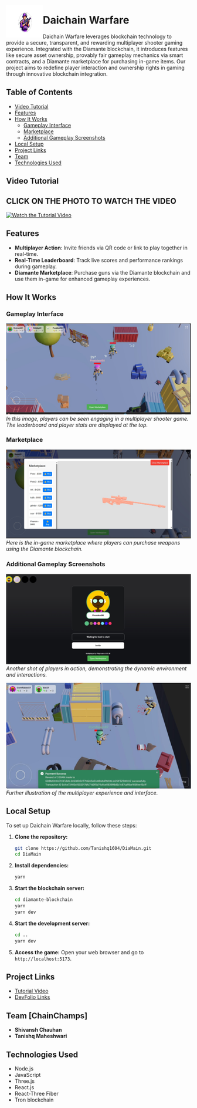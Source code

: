 <p align="center">
  <img src="public/images/logo.jpeg" alt="Daichain Warfare Logo" width="100" height="90" align="left"/>
  <h1>Daichain Warfare</h1>
</p>

Daichain Warfare leverages blockchain technology to provide a secure, transparent, and rewarding multiplayer shooter gaming experience. Integrated with the Diamante blockchain, it introduces features like secure asset ownership, provably fair gameplay mechanics via smart contracts, and a Diamante marketplace for purchasing in-game items. Our project aims to redefine player interaction and ownership rights in gaming through innovative blockchain integration.

## Table of Contents

- [Video Tutorial](#video-tutorial)
- [Features](#features)
- [How It Works](#how-it-works)
  - [Gameplay Interface](#gameplay-interface)
  - [Marketplace](#marketplace)
  - [Additional Gameplay Screenshots](#additional-gameplay-screenshots)
- [Local Setup](#local-setup)
- [Project Links](#project-links)
- [Team](#team)
- [Technologies Used](#technologies-used)

## Video Tutorial

## CLICK ON THE PHOTO TO WATCH THE VIDEO
[![Watch the Tutorial Video](https://img.youtube.com/vi/EWkw6Vy4bXE/0.jpg)](https://www.youtube.com/watch?v=EWkw6Vy4bXE)


## Features

- **Multiplayer Action**: Invite friends via QR code or link to play together in real-time.
- **Real-Time Leaderboard**: Track live scores and performance rankings during gameplay.
- **Diamante Marketplace**: Purchase guns via the Diamante blockchain and use them in-game for enhanced gameplay experiences.

## How It Works

### Gameplay Interface

![Gameplay Interface](public/images/in-game.jpeg)
*In this image, players can be seen engaging in a multiplayer shooter game. The leaderboard and player stats are displayed at the top.*

### Marketplace

![Marketplace](public/images/marketplace.jpeg)
*Here is the in-game marketplace where players can purchase weapons using the Diamante blockchain.*

### Additional Gameplay Screenshots

![Gameplay Screenshot 2](public/images/game-screen.jpeg)
*Another shot of players in action, demonstrating the dynamic environment and interactions.*

![Gameplay Screenshot 3](public/images/gameplay.jpeg)
*Further illustration of the multiplayer experience and interface.*

## Local Setup

To set up Daichain Warfare locally, follow these steps:

1. **Clone the repository:**
    ```sh
    git clone https://github.com/Tanishq1604/DiaMain.git
    cd DiaMain
    ```

2. **Install dependencies:**
    ```sh
    yarn
    ```

3. **Start the blockchain server:**
    ```sh
    cd diamante-blockchain
    yarn
    yarn dev
    ```

4. **Start the development server:**
    ```sh
    cd ..
    yarn dev
    ```

5. **Access the game:**
    Open your web browser and go to `http://localhost:5173`.

## Project Links

- [Tutorial Video](https://www.youtube.com/watch?v=EWkw6Vy4bXE)
- [DevFolio Links](https://devfolio.co/projects/daichain-warfare-a47e)

## Team [ChainChamps]

- **Shivansh Chauhan**
- **Tanishq Maheshwari**

## Technologies Used

- Node.js
- JavaScript
- Three.js
- React.js
- React-Three Fiber
- Tron blockchain
